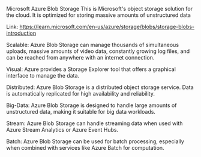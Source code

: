 Microsoft Azure Blob Storage
This is Microsoft's object storage solution for the cloud. It is optimized for storing massive amounts of unstructured data

Link: https://learn.microsoft.com/en-us/azure/storage/blobs/storage-blobs-introduction


Scalable: Azure Blob Storage can manage thousands of simultaneous uploads, massive amounts of video data, constantly growing log files, and can be reached from anywhere with an internet connection.

Visual: Azure provides a Storage Explorer tool that offers a graphical interface to manage the data.

Distributed: Azure Blob Storage is a distributed object storage service. Data is automatically replicated for high availability and reliability.

Big-Data: Azure Blob Storage is designed to handle large amounts of unstructured data, making it suitable for big data workloads.

Stream: Azure Blob Storage can handle streaming data when used with Azure Stream Analytics or Azure Event Hubs.

Batch: Azure Blob Storage can be used for batch processing, especially when combined with services like Azure Batch for computation.

